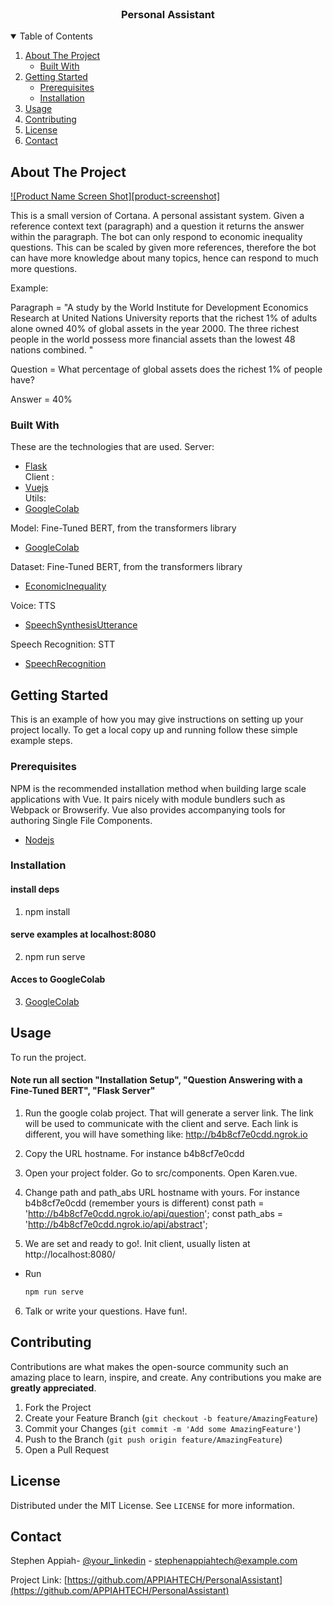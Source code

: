 <!-- PROJECT -->
<br />
  <h3 align="center">Personal Assistant</h3>
</p>


<!-- TABLE OF CONTENTS -->
<details open="open">
  <summary>Table of Contents</summary>
  <ol>
    <li>
      <a href="#about-the-project">About The Project</a>
      <ul>
        <li><a href="#built-with">Built With</a></li>
      </ul>
    </li>
    <li>
      <a href="#getting-started">Getting Started</a>
      <ul>
        <li><a href="#prerequisites">Prerequisites</a></li>
        <li><a href="#installation">Installation</a></li>
      </ul>
    </li>
    <li><a href="#usage">Usage</a></li>
    <li><a href="#contributing">Contributing</a></li>
    <li><a href="#license">License</a></li>
    <li><a href="#contact">Contact</a></li>
  </ol>
</details>



<!-- ABOUT THE PROJECT -->
## About The Project

[![Product Name Screen Shot][product-screenshot]](images/screenshot.png)

This is a small version of Cortana. A personal assistant system. Given a reference context text (paragraph) and a question it returns the answer within the paragraph. The bot can only respond to economic inequality questions. This can be scaled by given more references, therefore the bot can have more knowledge about many topics, hence can respond to much more questions.

Example: 

Paragraph = "A study by the World Institute for Development Economics Research at United Nations University reports that the richest 1% of adults alone owned 40% of global assets in the year 2000. The three richest people in the world possess more financial assets than the lowest 48 nations combined. "

Question = What percentage of global assets does the richest 1% of people have?

Answer = 40%

### Built With

These are the technologies that are used.
Server:
* [Flask](https://flask.palletsprojects.com/en/2.0.x/)<br>
Client :
* [Vuejs](https://vuejs.org/)<br>
Utils:
* [GoogleColab](https://research.google.com/colaboratory/)<br>

Model: Fine-Tuned BERT, from the transformers library
* [GoogleColab](https://huggingface.co/transformers/pretrained_models.html)<br>

Dataset: Fine-Tuned BERT, from the transformers library
* [EconomicInequality](https://rajpurkar.github.io/SQuAD-explorer/explore/1.1/dev/Economic_inequality.html?model=r-net+%20(ensemble)%20(Microsoft%20Research%20Asia)&version=1.1)<br>

Voice: TTS
* [SpeechSynthesisUtterance](https://developer.mozilla.org/en-US/docs/Web/API/SpeechSynthesisUtterance)<br>

Speech Recognition: STT
* [SpeechRecognition](https://developer.mozilla.org/en-US/docs/Web/API/SpeechRecognition)<br>

<!-- GETTING STARTED -->
## Getting Started

This is an example of how you may give instructions on setting up your project locally.
To get a local copy up and running follow these simple example steps.

### Prerequisites

NPM is the recommended installation method when building large scale applications with Vue. It pairs nicely with module bundlers such as Webpack or Browserify. Vue also provides accompanying tools for authoring Single File Components.
* [Nodejs](https://nodejs.org/en/)

### Installation

#### install deps
1. npm install

#### serve examples at localhost:8080
2. npm run serve

#### Acces to GoogleColab
3. [GoogleColab](https://colab.research.google.com/drive/1Lq2Gf06-kiwb4XSBYCyLTnojRBad5cVZ?usp=sharing)

<!-- USAGE EXAMPLES -->
## Usage

To run the project.

#### Note run all section "Installation Setup", "Question Answering with a Fine-Tuned BERT", "Flask Server"
1. Run the google colab project. That will generate a server link. The link will be used to communicate with the client and serve. Each link is different, you will have something like: http://b4b8cf7e0cdd.ngrok.io

2. Copy the URL hostname. For instance b4b8cf7e0cdd
3. Open your project folder. Go to src/components. Open Karen.vue.
4. Change path and path_abs URL hostname with yours. For instance b4b8cf7e0cdd (remember yours is different)
const path = 'http://b4b8cf7e0cdd.ngrok.io/api/question';
const path_abs = 'http://b4b8cf7e0cdd.ngrok.io/api/abstract';

5. We are set and ready to go!. Init client, usually listen at http://localhost:8080/
* Run
  ```sh
  npm run serve
  ``` 

6. Talk or write your questions. Have fun!.

<!-- CONTRIBUTING -->
## Contributing

Contributions are what makes the open-source community such an amazing place to learn, inspire, and create. Any contributions you make are **greatly appreciated**.

1. Fork the Project
2. Create your Feature Branch (`git checkout -b feature/AmazingFeature`)
3. Commit your Changes (`git commit -m 'Add some AmazingFeature'`)
4. Push to the Branch (`git push origin feature/AmazingFeature`)
5. Open a Pull Request



<!-- LICENSE -->
## License

Distributed under the MIT License. See `LICENSE` for more information.


<!-- CONTACT -->
## Contact

Stephen Appiah- [@your_linkedin](https://www.linkedin.com/in/stephenappiahtech/) - stephenappiahtech@example.com

Project Link: [https://github.com/APPIAHTECH/PersonalAssistant](https://github.com/APPIAHTECH/PersonalAssistant)
